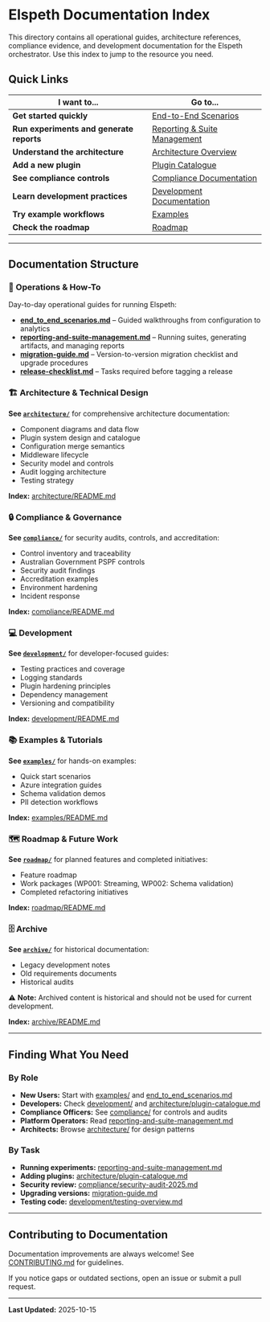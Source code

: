 # Elspeth Documentation Index

This directory contains all operational guides, architecture references, compliance evidence, and development documentation for the Elspeth orchestrator. Use this index to jump to the resource you need.

## Quick Links

| I want to... | Go to... |
|--------------|----------|
| **Get started quickly** | [End-to-End Scenarios](end_to_end_scenarios.md) |
| **Run experiments and generate reports** | [Reporting & Suite Management](reporting-and-suite-management.md) |
| **Understand the architecture** | [Architecture Overview](architecture/architecture-overview.md) |
| **Add a new plugin** | [Plugin Catalogue](architecture/plugin-catalogue.md) |
| **See compliance controls** | [Compliance Documentation](compliance/) |
| **Learn development practices** | [Development Documentation](development/) |
| **Try example workflows** | [Examples](examples/) |
| **Check the roadmap** | [Roadmap](roadmap/) |

---

## Documentation Structure

### 📖 Operations & How-To

Day-to-day operational guides for running Elspeth:

- **[end_to_end_scenarios.md](end_to_end_scenarios.md)** – Guided walkthroughs from configuration to analytics
- **[reporting-and-suite-management.md](reporting-and-suite-management.md)** – Running suites, generating artifacts, and managing reports
- **[migration-guide.md](migration-guide.md)** – Version-to-version migration checklist and upgrade procedures
- **[release-checklist.md](release-checklist.md)** – Tasks required before tagging a release

### 🏗️ Architecture & Technical Design

**See [`architecture/`](architecture/)** for comprehensive architecture documentation:

- Component diagrams and data flow
- Plugin system design and catalogue
- Configuration merge semantics
- Middleware lifecycle
- Security model and controls
- Audit logging architecture
- Testing strategy

**Index:** [architecture/README.md](architecture/README.md)

### 🔒 Compliance & Governance

**See [`compliance/`](compliance/)** for security audits, controls, and accreditation:

- Control inventory and traceability
- Australian Government PSPF controls
- Security audit findings
- Accreditation examples
- Environment hardening
- Incident response

**Index:** [compliance/README.md](compliance/README.md)

### 💻 Development

**See [`development/`](development/)** for developer-focused guides:

- Testing practices and coverage
- Logging standards
- Plugin hardening principles
- Dependency management
- Versioning and compatibility

**Index:** [development/README.md](development/README.md)

### 📚 Examples & Tutorials

**See [`examples/`](examples/)** for hands-on examples:

- Quick start scenarios
- Azure integration guides
- Schema validation demos
- PII detection workflows

**Index:** [examples/README.md](examples/README.md)

### 🗺️ Roadmap & Future Work

**See [`roadmap/`](roadmap/)** for planned features and completed initiatives:

- Feature roadmap
- Work packages (WP001: Streaming, WP002: Schema validation)
- Completed refactoring initiatives

**Index:** [roadmap/README.md](roadmap/README.md)

### 🗄️ Archive

**See [`archive/`](archive/)** for historical documentation:

- Legacy development notes
- Old requirements documents
- Historical audits

⚠️ **Note:** Archived content is historical and should not be used for current development.

**Index:** [archive/README.md](archive/README.md)

---

## Finding What You Need

### By Role

- **New Users:** Start with [examples/](examples/) and [end_to_end_scenarios.md](end_to_end_scenarios.md)
- **Developers:** Check [development/](development/) and [architecture/plugin-catalogue.md](architecture/plugin-catalogue.md)
- **Compliance Officers:** See [compliance/](compliance/) for controls and audits
- **Platform Operators:** Read [reporting-and-suite-management.md](reporting-and-suite-management.md)
- **Architects:** Browse [architecture/](architecture/) for design patterns

### By Task

- **Running experiments:** [reporting-and-suite-management.md](reporting-and-suite-management.md)
- **Adding plugins:** [architecture/plugin-catalogue.md](architecture/plugin-catalogue.md)
- **Security review:** [compliance/security-audit-2025.md](compliance/security-audit-2025.md)
- **Upgrading versions:** [migration-guide.md](migration-guide.md)
- **Testing code:** [development/testing-overview.md](development/testing-overview.md)

---

## Contributing to Documentation

Documentation improvements are always welcome! See [CONTRIBUTING.md](../CONTRIBUTING.md) for guidelines.

If you notice gaps or outdated sections, open an issue or submit a pull request.

---

**Last Updated:** 2025-10-15
